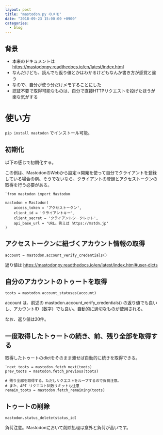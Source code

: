 ```yaml
---
layout: post
title: "mastodon.py のメモ"
date: "2018-09-23 15:00:00 +0900"
categories: 
  - blog
---
```

## 背景

* 本来のドキュメントは <a href="https://mastodonpy.readthedocs.io/en/latest/index.html">https://mastodonpy.readthedocs.io/en/latest/index.html
* なんだけども、読んでも返り値とかはわかるけどもなんか書き方が感覚と違う
* なので、自分が使う分だけメモすることにした
* 認証不要で取得可能なものは、自分で直接HTTPリクエストを投げたほうが楽な気がする

# 使い方

`pip install mastodon` でインストール可能。  

## 初期化

以下の感じで初期化する。  

この例は、MastodonのWebから設定→開発を使って自分でクライアントを登録している場合の例。そうでないなら、クライアントの登録とアクセストークンの取得を行う必要がある。  

```
`from mastodon import Mastodon

mastodon = Mastodon(
    access_token = 'アクセストークン',
    client_id = 'クライアントキー',
    client_secret = 'クライアントシークレット',
    api_base_url = 'URL。例えば https://mstdn.jp'
)
````

## アクセストークンに紐づくアカウント情報の取得

`account = mastodon.account_verify_credentials()`  

返り値は <a href="https://mastodonpy.readthedocs.io/en/latest/index.html#user-dicts">https://mastodonpy.readthedocs.io/en/latest/index.html#user-dicts  

## 自分のアカウントのトゥートを取得

`toots = mastodon.account_statuses(account)`  


account は、前述の mastodon.account_verify_credentials() の返り値でも良いし、アカウントID（数字）でも良い。自動的に適切なものが使用される。  

なお、返り値は20件。  

## 一度取得したトゥートの続き、前、残り全部を取得する

取得したトゥートのdictをそのまま渡せば自動的に続きを取得できる。  

```
`next_toots = mastodon.fetch_next(toots)  
prev_toots = mastodon.fetch_previous(toots)

# 残り全部を取得する。ただしリクエストをループするので負荷注意。
# また、API リクエスト回数リミットも注意
remain_toots = mastodon.fetch_remaining(toots)
````

## トゥートの削除

`mastodon.status_delete(status_id)`  


負荷注意。Mastodonにおいて削除処理は意外と負荷が高いです。  

